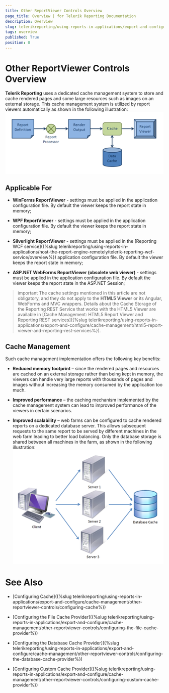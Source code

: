 ```yaml
---
title: Other ReportViewer Controls Overview
page_title: Overview | for Telerik Reporting Documentation
description: Overview
slug: telerikreporting/using-reports-in-applications/export-and-configure/cache-management/other-reportviewer-controls/overview
tags: overview
published: True
position: 0
---
```


# Other ReportViewer Controls Overview



__Telerik Reporting__ uses a dedicated cache management system to store and cache         rendered pages and some large resources such as images on an external storage. This cache management system         is utilized by report viewers automatically as shown in the following illustration:         
  ![](images/SessionState/sessionmanagement1.png)

## Applicable For

* __WinForms ReportViewer__ - settings must be applied in the application configuration file.               By default the viewer keeps the report state in memory;             

* __WPF ReportViewer__ - settings must be applied in the application configuration file.               By default the viewer keeps the report state in memory;             

* __Silverlight ReportViewer__ - settings must be applied in the               [Reporting WCF service]({%slug telerikreporting/using-reports-in-applications/host-the-report-engine-remotely/telerik-reporting-wcf-service/overview%}) application configuration file.               By default the viewer keeps the report state in memory;             

* __ASP.NET WebForms ReportViewer (obsolete web viewer)__ - settings must be applied in the application configuration file.               By default the viewer keeps the report state in the ASP.NET Session;             

>important The cache settings mentioned in this article are not obligatory, and they do not apply to the              __HTML5 Viewer__  or its Angular, WebForms and MVC wrappers. Details about the Cache Storage of the Reporting REST             Service that works with the HTML5 Viewer are available in             [Cache Management: HTML5 Report Viewer and Reporting REST services]({%slug telerikreporting/using-reports-in-applications/export-and-configure/cache-management/html5-report-viewer-and-reporting-rest-services%}).           


## 

## Cache Management

Such cache management implementation offers the following key benefits:

* __Reduced memory footprint__ – since the rendered pages and resources are cached on an external storage               rather than being kept in memory, the viewers can handle very large reports with thousands of pages and images without increasing the               memory consumed by the application too much.             

* __Improved performance__ – the caching mechanism implemented by the cache management system can lead to improved               performance of the viewers in certain scenarios.             

* __Improved scalability__ – web farms can be configured to cache rendered reports on a dedicated database               server. This allows subsequent requests to the same report to be served by different machines in the web farm leading to better load               balancing. Only the database storage is shared between all machines in the farm, as shown in the following illustration:               
  ![](images/SessionState/sessionmanagement2.png)

# See Also


 * [Configuring Cache]({%slug telerikreporting/using-reports-in-applications/export-and-configure/cache-management/other-reportviewer-controls/configuring-cache%})

 * [Configuring the File Cache Provider]({%slug telerikreporting/using-reports-in-applications/export-and-configure/cache-management/other-reportviewer-controls/configuring-the-file-cache-provider%})

 * [Configuring the Database Cache Provider]({%slug telerikreporting/using-reports-in-applications/export-and-configure/cache-management/other-reportviewer-controls/configuring-the-database-cache-provider%})

 * [Configuring Custom Cache Provider]({%slug telerikreporting/using-reports-in-applications/export-and-configure/cache-management/other-reportviewer-controls/configuring-custom-cache-provider%})
